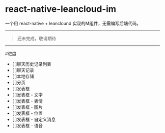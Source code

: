# react-native-leancloud-im
一个用 react-native + leanclound 实现的M组件，无需编写后端代码。

-----------------------------

> 还未完成，敬请期待

-----------------------------

#进度
- [ ]聊天历史记录列表
- [ ]聊天记录
- [ ]本地存储
- [ ]分页
- [ ]发表框
- [ ]发表框 - 文字
- [ ]发表框 - 表情
- [ ]发表框 - 图片
- [ ]发表框 - 位置
- [ ]发表框 - 自定义消息
- [ ]发表框 - 语音

